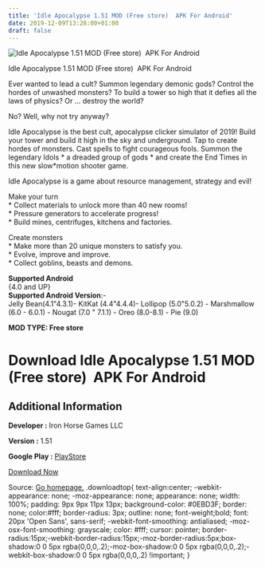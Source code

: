 ```yaml
---
title: 'Idle Apocalypse 1.51 MOD (Free store)  APK For Android'
date: 2019-12-09T13:28:00+01:00
draft: false
---
```


![Idle Apocalypse 1.51 MOD (Free store)  APK For Android](https://i0.wp.com/apkhome.net/wp-content/uploads/2019/11/Idle-Apocalypse.png "Idle Apocalypse 1.51 MOD (Free store)  APK For Android")

  

Idle Apocalypse 1.51 MOD (Free store)  APK For Android

Ever wanted to lead a cult? Summon legendary demonic gods? Control the hordes of unwashed monsters? To build a tower so high that it defies all the laws of physics? Or ... destroy the world?

No? Well, why not try anyway?

Idle Apocalypse is the best cult, apocalypse clicker simulator of 2019! Build your tower and build it high in the sky and underground. Tap to create hordes of monsters. Cast spells to fight courageous fools. Summon the legendary Idols \* a dreaded group of gods \* and create the End Times in this new slow\*motion shooter game.

Idle Apocalypse is a game about resource management, strategy and evil!

Make your turn  
\* Collect materials to unlock more than 40 new rooms!  
\* Pressure generators to accelerate progress!  
\* Build mines, centrifuges, kitchens and factories.

Create monsters  
\* Make more than 20 unique monsters to satisfy you.  
\* Evolve, improve and improve.  
\* Collect goblins, beasts and demons.

**Supported Android**  
{4.0 and UP}  
**Supported Android Version**:-  
Jelly Bean(4.1"4.3.1)- KitKat (4.4"4.4.4)- Lollipop (5.0"5.0.2) - Marshmallow (6.0 - 6.0.1) - Nougat (7.0 " 7.1.1) - Oreo (8.0-8.1) - Pie (9.0)

**MOD TYPE: Free store**

Download Idle Apocalypse 1.51 MOD (Free store)  APK For Android
================================================================

Additional Information
----------------------

**Developer :** Iron Horse Games LLC

**Version :** 1.51

**Google Play :** [PlayStore](https://play.google.com/store/apps/details?id=com.grumpyrhinogames.idleapocalypse)

  

[Download Now](https://store4app.co/post/idle-apocalypse-1-51-mod-free-store-apk-for-android_1574927964)

  
Source: [Go homepage.](https://store4app.co/post/idle-apocalypse-1-51-mod-free-store-apk-for-android_1574927964) .downloadtop{ text-align:center; -webkit-appearance: none; -moz-appearance: none; appearance: none; width: 100%; padding: 9px 9px 11px 13px; background-color: #0EBD3F; border: none; color:#fff; border-radius: 3px; outline: none; font-weight;bold; font: 20px 'Open Sans', sans-serif; -webkit-font-smoothing: antialiased; -moz-osx-font-smoothing: grayscale; color: #fff; cursor: pointer; border-radius:15px;-webkit-border-radius:15px;-moz-border-radius:5px;box-shadow:0 0 5px rgba(0,0,0,.2);-moz-box-shadow:0 0 5px rgba(0,0,0,.2);-webkit-box-shadow:0 0 5px rgba(0,0,0,.2) !important; }